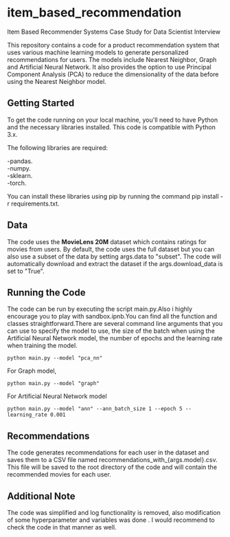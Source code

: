 # item_based_recommendation
Item Based Recommender Systems Case Study for Data Scientist Interview

This repository contains a code for a product recommendation system that uses various machine learning models to generate personalized recommendations for users. The models include Nearest Neighbor, Graph and Artificial Neural Network. It also provides the option to use Principal Component Analysis (PCA) to reduce the dimensionality of the data before using the Nearest Neighbor model.

## Getting Started

To get the code running on your local machine, you'll need to have Python and the necessary libraries installed. This code is compatible with Python 3.x.

The following libraries are required:

-pandas.  
-numpy.   
-sklearn.   
-torch.   

You can install these libraries using pip by running the command pip install -r requirements.txt.

## Data

The code uses the **MovieLens 20M** dataset which contains ratings for movies from users. By default, the code uses the full dataset but you can also use a subset of the data by setting args.data to "subset". The code will automatically download and extract the dataset if the args.download_data is set to "True".

## Running the Code

The code can be run by executing the script main.py.Also i highly encourage you to play with sandbox.ipnb.You can find all the function and classes straightforward.There are several command line arguments that you can use to specify the model to use, the size of the batch when using the Artificial Neural Network model, the number of epochs and the learning rate when training the model.

```
python main.py --model "pca_nn"

```

For Graph model,

```
python main.py --model "graph"

```

For Artificial Neural Network model


```
python main.py --model "ann" --ann_batch_size 1 --epoch 5 --learning_rate 0.001

```

## Recommendations

The code generates recommendations for each user in the dataset and saves them to a CSV file named recommendations_with_{args.model}.csv. This file will be saved to the root directory of the code and will contain the recommended movies for each user.

## Additional Note

The code was simplified and log functionality is removed, also modification of some hyperparameter and variables was done . I would recommend to check the code in that manner as well.




